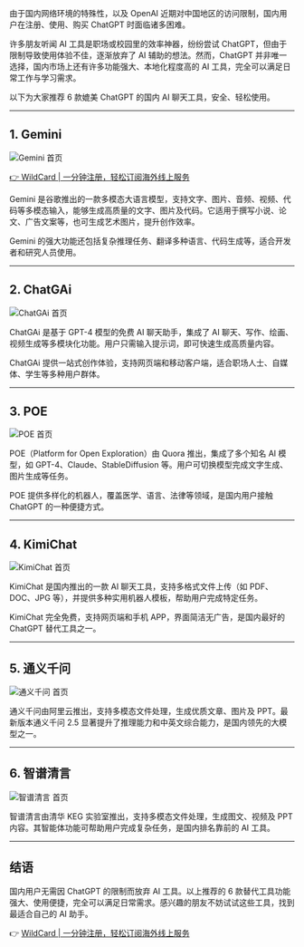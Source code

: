 由于国内网络环境的特殊性，以及 OpenAI 近期对中国地区的访问限制，国内用户在注册、使用、购买 ChatGPT 时面临诸多困难。

许多朋友听闻 AI 工具是职场或校园里的效率神器，纷纷尝试 ChatGPT，但由于限制导致使用体验不佳，逐渐放弃了 AI 辅助的想法。然而，ChatGPT 并非唯一选择，国内市场上还有许多功能强大、本地化程度高的 AI 工具，完全可以满足日常工作与学习需求。

以下为大家推荐 6 款媲美 ChatGPT 的国内 AI 聊天工具，安全、轻松使用。

---

## 1. Gemini

![Gemini 首页](https://404panda.com/wp-content/uploads/2025/09/image-151-1024x492.png)

[👉 WildCard | 一分钟注册，轻松订阅海外线上服务](https://bit.ly/bewildcard)

Gemini 是谷歌推出的一款多模态大语言模型，支持文字、图片、音频、视频、代码等多模态输入，能够生成高质量的文字、图片及代码。它适用于撰写小说、论文、广告文案等，也可生成艺术图片，提升创作效率。

Gemini 的强大功能还包括复杂推理任务、翻译多种语言、代码生成等，适合开发者和研究人员使用。

---

## 2. ChatGAi

![ChatGAi 首页](https://404panda.com/wp-content/uploads/2025/09/image-152-1024x489.png)

ChatGAi 是基于 GPT-4 模型的免费 AI 聊天助手，集成了 AI 聊天、写作、绘画、视频生成等多模块化功能。用户只需输入提示词，即可快速生成高质量内容。

ChatGAi 提供一站式创作体验，支持网页端和移动客户端，适合职场人士、自媒体、学生等多种用户群体。

---

## 3. POE

![POE 首页](https://404panda.com/wp-content/uploads/2025/09/image-154-1024x496.png)

POE（Platform for Open Exploration）由 Quora 推出，集成了多个知名 AI 模型，如 GPT-4、Claude、StableDiffusion 等。用户可切换模型完成文字生成、图片生成等任务。

POE 提供多样化的机器人，覆盖医学、语言、法律等领域，是国内用户接触 ChatGPT 的一种便捷方式。

---

## 4. KimiChat

![KimiChat 首页](https://404panda.com/wp-content/uploads/2025/09/image-156-1024x487.png)

KimiChat 是国内推出的一款 AI 聊天工具，支持多格式文件上传（如 PDF、DOC、JPG 等），并提供多种实用机器人模板，帮助用户完成特定任务。

KimiChat 完全免费，支持网页端和手机 APP，界面简洁无广告，是国内最好的 ChatGPT 替代工具之一。

---

## 5. 通义千问

![通义千问 首页](https://404panda.com/wp-content/uploads/2025/09/image-157-1024x492.png)

通义千问由阿里云推出，支持多模态文件处理，生成优质文章、图片及 PPT。最新版本通义千问 2.5 显著提升了推理能力和中英文综合能力，是国内领先的大模型之一。

---

## 6. 智谱清言

![智谱清言 首页](https://404panda.com/wp-content/uploads/2025/09/image-159-1024x489.png)

智谱清言由清华 KEG 实验室推出，支持多模态文件处理，生成图文、视频及 PPT 内容。其智能体功能可帮助用户完成复杂任务，是国内排名靠前的 AI 工具。

---

## 结语

国内用户无需因 ChatGPT 的限制而放弃 AI 工具。以上推荐的 6 款替代工具功能强大、使用便捷，完全可以满足日常需求。感兴趣的朋友不妨试试这些工具，找到最适合自己的 AI 助手。

👉 [WildCard | 一分钟注册，轻松订阅海外线上服务](https://bit.ly/bewildcard)
